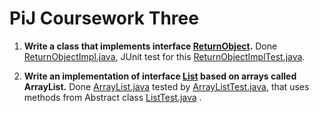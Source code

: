 PiJ Coursework Three
====================

1. **Write a class that implements interface [ReturnObject](src/ReturnObject.java).** Done [ReturnObjectImpl.java](src/ReturnObjectImpl.java), JUnit test
for this [ReturnObjectImplTest.java](src/ReturnObjectImplTest.java).

2. **Write an implementation of interface [List](src/List.java) based on arrays called ArrayList.** Done [ArrayList.java](src/ArrayList.java) tested by
[ArrayListTest.java](src/ArrayListTest.java), that uses methods from Abstract class [ListTest.java](src/ListTest.java) .


